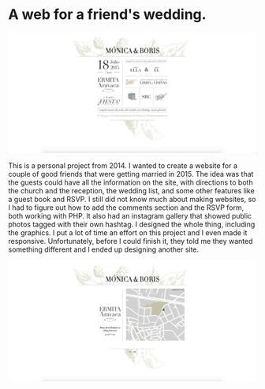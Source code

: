 # A web for a friend's wedding.

![MYB-home](MYB.png)

This is a personal project from 2014. I wanted to create a website for a couple of good friends that were getting married in 2015. The idea was that the guests could have all the information on the site, with directions to both the church and the reception, the wedding list, and some other features like a guest book and RSVP.
I still did not know much about making websites, so I had to figure out how to add the comments section and the RSVP form, both working with PHP. It also had an instagram gallery that showed public photos tagged with their own hashtag.
I designed the whole thing, including the graphics. I put a lot of time an effort on this project and I even made it responsive. Unfortunately, before I could finish it, they told me they wanted something different and I ended up designing another site.

![MYB-map](MYB-2.png)
